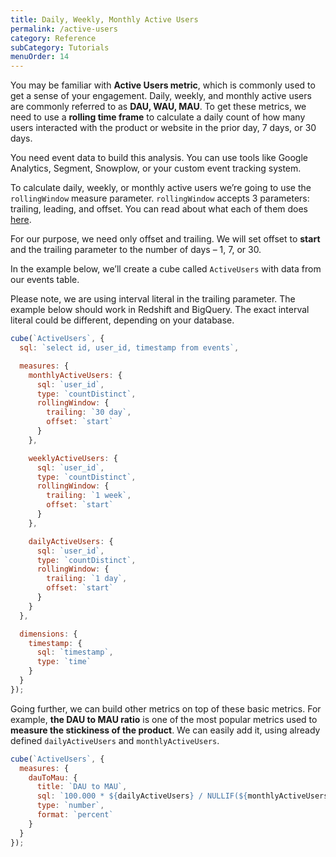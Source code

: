 ```yaml
---
title: Daily, Weekly, Monthly Active Users
permalink: /active-users
category: Reference
subCategory: Tutorials
menuOrder: 14
---
```

You may be familiar with <b>Active Users metric</b>, which is commonly used to get a sense of your engagement. 
Daily, weekly, and monthly active users are commonly referred to as <b>DAU, WAU, MAU</b>. To get these metrics, we need to use a <b>rolling time frame</b> 
to calculate a daily count of how many users interacted with the product or website in the prior day, 7 days, or 30 days.

You need event data to build this analysis. You can use tools like Google Analytics, Segment, Snowplow, or your custom event tracking system.

To calculate daily, weekly, or monthly active users we’re going to use the `rollingWindow` measure parameter. 
`rollingWindow` accepts 3 parameters: trailing, leading, and offset. You can read about what each of them does [here](/measures#parameters-rolling-window). 

For our purpose, we need only offset and trailing. We will set offset to <b>start</b> and the trailing parameter to the number of days – 1, 7, or 30.

In the example below, we’ll create a cube called `ActiveUsers` with data from our events table.

<div class="block help-block">Please note, we are using interval literal in the trailing parameter. 
The example below should work in Redshift and BigQuery. The exact interval literal could be different, depending on your database.
</div>

```javascript
cube(`ActiveUsers`, {
  sql: `select id, user_id, timestamp from events`,

  measures: {
    monthlyActiveUsers: {
      sql: `user_id`,
      type: `countDistinct`,
      rollingWindow: {
        trailing: `30 day`,
        offset: `start`
      }
    },

    weeklyActiveUsers: {
      sql: `user_id`,
      type: `countDistinct`,
      rollingWindow: {
        trailing: `1 week`,
        offset: `start`
      }
    },

    dailyActiveUsers: {
      sql: `user_id`,
      type: `countDistinct`,
      rollingWindow: {
        trailing: `1 day`,
        offset: `start`
      }
    }
  },

  dimensions: {
    timestamp: {
      sql: `timestamp`,
      type: `time`
    }
  }
});
```

Going further, we can build other metrics on top of these basic metrics. 
For example, <b>the DAU to MAU ratio</b> is one of the most popular metrics used to <b>measure the stickiness of the product</b>. 
We can easily add it, using already defined `dailyActiveUsers` and `monthlyActiveUsers`.

```javascript
cube(`ActiveUsers`, {
  measures: {
    dauToMau: {
      title: `DAU to MAU`,
      sql: `100.000 * ${dailyActiveUsers} / NULLIF(${monthlyActiveUsers}, 0)`,
      type: `number`,
      format: `percent`
    }
  }
});
```
